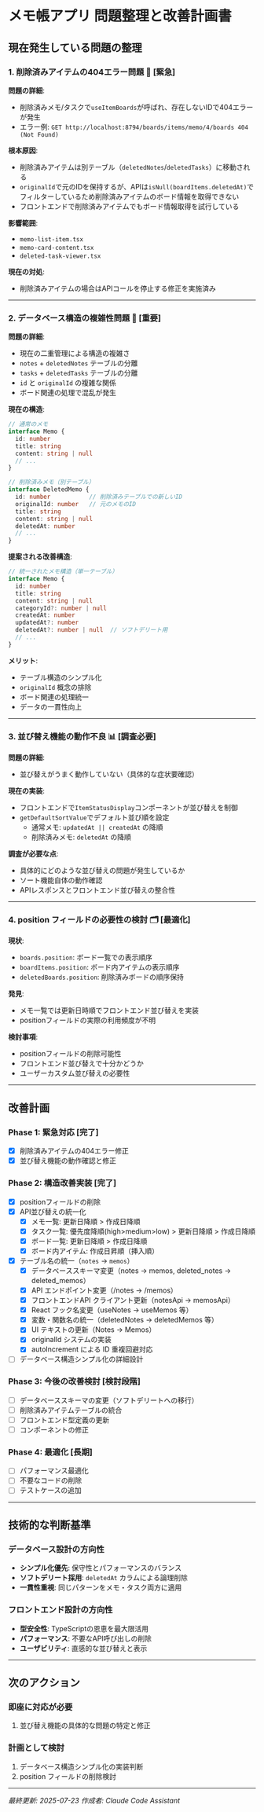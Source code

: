 # メモ帳アプリ 問題整理と改善計画書

## 現在発生している問題の整理

### 1. 削除済みアイテムの404エラー問題 🚨 **[緊急]**

**問題の詳細**:
- 削除済みメモ/タスクで`useItemBoards`が呼ばれ、存在しないIDで404エラーが発生
- エラー例: `GET http://localhost:8794/boards/items/memo/4/boards 404 (Not Found)`

**根本原因**:
- 削除済みアイテムは別テーブル（`deletedNotes`/`deletedTasks`）に移動される
- `originalId`で元のIDを保持するが、APIは`isNull(boardItems.deletedAt)`でフィルターしているため削除済みアイテムのボード情報を取得できない
- フロントエンドで削除済みアイテムでもボード情報取得を試行している

**影響範囲**:
- `memo-list-item.tsx`
- `memo-card-content.tsx` 
- `deleted-task-viewer.tsx`

**現在の対処**:
- 削除済みアイテムの場合はAPIコールを停止する修正を実施済み

---

### 2. データベース構造の複雑性問題 🔧 **[重要]**

**問題の詳細**:
- 現在の二重管理による構造の複雑さ
- `notes` + `deletedNotes` テーブルの分離
- `tasks` + `deletedTasks` テーブルの分離
- `id` と `originalId` の複雑な関係
- ボード関連の処理で混乱が発生

**現在の構造**:
```typescript
// 通常のメモ
interface Memo {
  id: number
  title: string
  content: string | null
  // ...
}

// 削除済みメモ（別テーブル）
interface DeletedMemo {
  id: number           // 削除済みテーブルでの新しいID
  originalId: number   // 元のメモのID
  title: string
  content: string | null
  deletedAt: number
  // ...
}
```

**提案される改善構造**:
```typescript
// 統一されたメモ構造（単一テーブル）
interface Memo {
  id: number
  title: string
  content: string | null
  categoryId?: number | null
  createdAt: number
  updatedAt?: number
  deletedAt?: number | null  // ソフトデリート用
  // ...
}
```

**メリット**:
- テーブル構造のシンプル化
- `originalId` 概念の排除
- ボード関連の処理統一
- データの一貫性向上

---

### 3. 並び替え機能の動作不良 📊 **[調査必要]**

**問題の詳細**:
- 並び替えがうまく動作していない（具体的な症状要確認）

**現在の実装**:
- フロントエンドで`ItemStatusDisplay`コンポーネントが並び替えを制御
- `getDefaultSortValue`でデフォルト並び順を設定
  - 通常メモ: `updatedAt || createdAt` の降順
  - 削除済みメモ: `deletedAt` の降順

**調査が必要な点**:
- 具体的にどのような並び替えの問題が発生しているか
- ソート機能自体の動作確認
- APIレスポンスとフロントエンド並び替えの整合性

---

### 4. position フィールドの必要性の検討 🗂️ **[最適化]**

**現状**:
- `boards.position`: ボード一覧での表示順序
- `boardItems.position`: ボード内アイテムの表示順序
- `deletedBoards.position`: 削除済みボードの順序保持

**発見**:
- メモ一覧では更新日時順でフロントエンド並び替えを実装
- positionフィールドの実際の利用頻度が不明

**検討事項**:
- positionフィールドの削除可能性
- フロントエンド並び替えで十分かどうか
- ユーザーカスタム並び替えの必要性

---

## 改善計画

### Phase 1: 緊急対応 **[完了]**
- [x] 削除済みアイテムの404エラー修正
- [x] 並び替え機能の動作確認と修正

### Phase 2: 構造改善実装 **[完了]** 
- [x] positionフィールドの削除
- [x] API並び替えの統一化
  - [x] メモ一覧: 更新日降順 > 作成日降順
  - [x] タスク一覧: 優先度降順(high>medium>low) > 更新日降順 > 作成日降順
  - [x] ボード一覧: 更新日降順 > 作成日降順
  - [x] ボード内アイテム: 作成日昇順（挿入順）
- [x] テーブル名の統一（`notes` → `memos`）
  - [x] データベーススキーマ変更（notes → memos, deleted_notes → deleted_memos）
  - [x] API エンドポイント変更（/notes → /memos）
  - [x] フロントエンドAPI クライアント更新（notesApi → memosApi）
  - [x] React フック名変更（useNotes → useMemos 等）
  - [x] 変数・関数名の統一（deletedNotes → deletedMemos 等）
  - [x] UI テキストの更新（Notes → Memos）
  - [x] originalId システムの実装
  - [x] autoIncrement による ID 重複回避対応
- [ ] データベース構造シンプル化の詳細設計

### Phase 3: 今後の改善検討 **[検討段階]**
- [ ] データベーススキーマの変更（ソフトデリートへの移行）
- [ ] 削除済みアイテムテーブルの統合
- [ ] フロントエンド型定義の更新
- [ ] コンポーネントの修正

### Phase 4: 最適化 **[長期]**
- [ ] パフォーマンス最適化
- [ ] 不要なコードの削除
- [ ] テストケースの追加

---

## 技術的な判断基準

### データベース設計の方向性
- **シンプル化優先**: 保守性とパフォーマンスのバランス
- **ソフトデリート採用**: `deletedAt` カラムによる論理削除
- **一貫性重視**: 同じパターンをメモ・タスク両方に適用

### フロントエンド設計の方向性
- **型安全性**: TypeScriptの恩恵を最大限活用
- **パフォーマンス**: 不要なAPI呼び出しの削除
- **ユーザビリティ**: 直感的な並び替えと表示

---

## 次のアクション

### 即座に対応が必要
1. 並び替え機能の具体的な問題の特定と修正

### 計画として検討
1. データベース構造シンプル化の実装判断
2. position フィールドの削除検討

---

*最終更新: 2025-07-23*
*作成者: Claude Code Assistant*